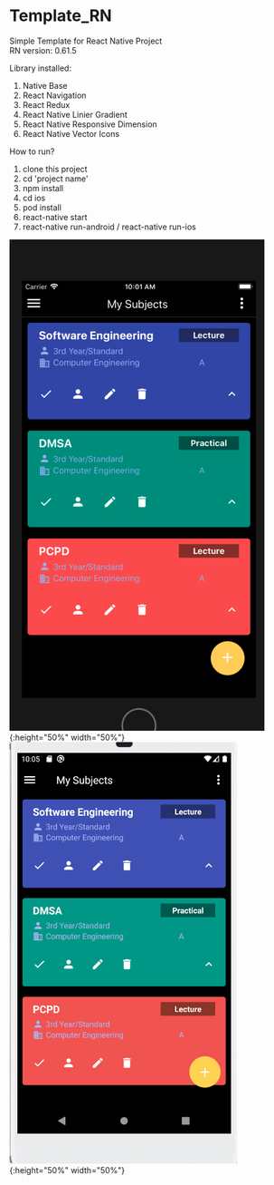 # Template_RN

Simple Template for React Native Project  
RN version: 0.61.5  

Library installed:
1. Native Base
2. React Navigation
3. React Redux
4. React Native Linier Gradient
5. React Native Responsive Dimension
6. React Native Vector Icons

How to run? 
1. clone this project
2. cd 'project name'
3. npm install
4. cd ios
5. pod install
6. react-native start
7. react-native run-android / react-native run-ios

![](attachment/ios.png){:height="50%" width="50%"}
![](attachment/android.png){:height="50%" width="50%"}